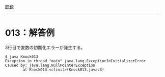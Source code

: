 [問題](../README.md)

***
# 013：解答例
3行目で変数の初期化エラーが発生する。

```
$ java Knock013
Exception in thread "main" java.lang.ExceptionInInitializerError
Caused by: java.lang.NullPointerException
        at Knock013.<clinit>(Knock013.java:3)
```
